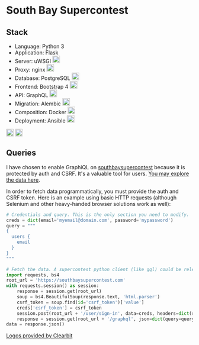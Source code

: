 # South Bay Supercontest

## Stack

* Language: Python 3
* Application: Flask
* Server: uWSGI <img src="https://www.fullstackpython.com/img/logos/uwsgi.png" width="20">
* Proxy: nginx <img src="https://logo.clearbit.com/nginx.com" width="20">
* Database: PostgreSQL <img src="https://logo.clearbit.com/postgresql.org" width="20">
* Frontend: Bootstrap 4 <img src="https://logo.clearbit.com/getbootstrap.com" width="20">
* API: GraphQL <img src="https://logo.clearbit.com/graphql.org" width="20">
* Migration: Alembic <img src="https://logo.clearbit.com/python.org" width="20">
* Composition: Docker <img src="https://logo.clearbit.com/docker.com" width="20">
* Deployment: Ansible <img src="https://logo.clearbit.com/ansible.com" width="20">

<img src="https://logo.clearbit.com/python.org" width="20">
<img src="https://flask.palletsprojects.com/en/1.1.x/_static/flask-icon.png" width="20">

## Queries

I have chosen to enable GraphiQL on [southbaysupercontest](https://southbaysupercontest.com) because it is protected
by auth and CSRF. It's a valuable tool for users. [You may explore the data here](https://southbaysupercontest.com/graphql).

In order to fetch data programmatically, you must provide the auth and CSRF token.
Here is an example using basic HTTP requests (although Selenium and other heavy-handed
browser solutions work as well):

```python
# Credentials and query. This is the only section you need to modify.
creds = dict(email='myemail@domain.com', password='mypassword')
query = """
{
  users {
    email
  }
}
"""

# Fetch the data. A supercontest python client (like gql) could be released in the future.
import requests, bs4
root_url = 'https://southbaysupercontest.com'
with requests.session() as session:
    response = session.get(root_url)
    soup = bs4.BeautifulSoup(response.text, 'html.parser')
    csrf_token = soup.find(id='csrf_token')['value']
    creds['csrf_token'] = csrf_token
    session.post(root_url + '/user/sign-in', data=creds, headers=dict(referer=response.url))
    response = session.get(root_url + '/graphql', json=dict(query=query))
data = response.json()
```

<a href="https://clearbit.com">Logos provided by Clearbit</a>
